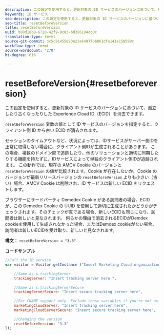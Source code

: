 ```yaml
---
description: この設定を使用すると、更新対象の ID サービスのバージョンに基づいて、孤立したり古くなったりした Experience Cloud ID（ECID）を消去できます。
keywords: ID サービス
seo-description: この設定を使用すると、更新対象の ID サービスのバージョンに基づいて、孤立したり古くなったりした Experience Cloud ID（ECID）を消去できます。
seo-title: resetBeforeVersion
title: resetBeforeVersion
uuid: b00d18b8-6720-42f9-9c83-bd306184cc0c
translation-type: tm+mt
source-git-commit: bc5c81455023e22e64877bb861dfe141e158599c
workflow-type: tm+mt
source-wordcount: '270'
ht-degree: 61%

---
```



# resetBeforeVersion{#resetbeforeversion}

この設定を使用すると、更新対象の ID サービスのバージョンに基づいて、孤立したり古くなったりした Experience Cloud ID（ECID）を消去できます。

`resetBeforeVersion` 変数の値として ID サービスのバージョンを指定すると、クライアント側 ID から古い ECID が消去されます。

セッションのタイムアウトなど、状況によっては、IDサービスがサーバー側IDを正常に取得しない場合に、クライアント側IDが生成されることがあります。 この場合、複数のドメイン間で追跡したり、他のソリューションと適切に同期したりする機能を持たずに、IDサービスによって単独のクライアント側IDが追跡されます。 この動作では、現在の AMCV Cookie のバージョンと `resetBeforeVersion` の値が比較されます。Cookie が存在しないか、Cookie のバージョンが最新リリースバージョンの `resetBeforeVersion` よりも小さい（古い）場合、AMCV Cookie は削除され、ID サービスは新しい ECID をリクエストします。

ブラウザーにサードパーティ Demedex Cookie がある訪問者の場合、ECID が、この Demedex Cookie の UUID を使用して適切に生成されたかどうかがチェックされます。そのチェックが真である場合、新しいECIDも同じになり、訪問者は新しいと見なされます。 何らかの理由で消去されるECIDがDemdex cookieを使用して生成されなかった場合、またはDemdex cookieがない場合、訪問者は新しいECIDを受け取り、新しいと見なされます。

**構文：** `resetBeforeVersion = "3.3"`

**コードサンプル**

```js
//Call the ID service 
var visitor = Visitor.getInstance ("Insert Marketing Cloud organization ID here", { 
  
    //Same as s.trackingServer 
    trackingServer: "Insert tracking server here ", 
  
    //Same as s.trackingServerSecure 
    trackingServerSecure: "Insert secure tracking server here", 
  
    //For CNAME support only. Exclude these variables if you're not using CNAME 
    marketingCloudServer: "Insert tracking server here", 
    marketingCloudServerSecure: "Insert secure tracking server here", 
  
    //Changing the version 
    resetBeforeVersion: "3.3" 
});
```

